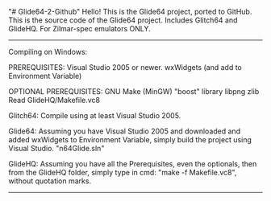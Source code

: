 "# Glide64-2-Github" 
Hello! This is the Glide64 project, ported to GitHub. This is the source code of the Glide64 project. Includes Glitch64 and GlideHQ.
For Zilmar-spec emulators ONLY.

________________________________________________________________________________________________________________________________________________________________________
Compiling on Windows:

PREREQUISITES: 
Visual Studio 2005 or newer.
wxWidgets (and add to Environment Variable)

OPTIONAL PREREQUISITES:
GNU Make (MinGW)
"boost" library
libpng
zlib
Read GlideHQ/Makefile.vc8

Glitch64: Compile using at least Visual Studio 2005.

Glide64: Assuming you have Visual Studio 2005 and downloaded and added wxWidgets to Environment Variable, simply build the project using Visual Studio. "n64Glide.sln"

GlideHQ: Assuming you have all the Prerequisites, even the optionals, then from the GlideHQ folder, simply type in cmd: "make -f Makefile.vc8", without quotation marks.
_________________________________________________________________________________________________________________________________________________________________________
